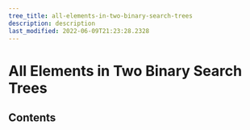 ```yaml
---
tree_title: all-elements-in-two-binary-search-trees
description: description
last_modified: 2022-06-09T21:23:28.2328
---
```


# All Elements in Two Binary Search Trees

## Contents
